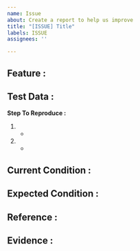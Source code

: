 ```yaml
---
name: Issue
about: Create a report to help us improve
title: "[ISSUE] Title"
labels: ISSUE
assignees: ''

---
```


**Feature :**
-

**Test Data :**
-

**Step To Reproduce :**
1. -
2. -

**Current Condition :**
-

**Expected Condition :**
-

**Reference :**
-

**Evidence :**
-
